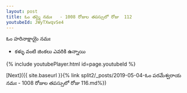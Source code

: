 ```yaml
---
layout: post
title: ఓం తస్మై నమః   - 1008 రోజుల తపస్సులో రోజు  112
youtubeId: JWyTXwqvSe4
---
```

 
 
 ఓం హరినాక్షాయై నమః  
 
 -  కళ్ళు వంటి జింకలు ఎవరికి ఉన్నాయి 
 
  
 
  
 
 
 
 
 
 


{% include youtubePlayer.html id=page.youtubeId %}
 
[Next]({{ site.baseurl }}{% link  split2/_posts/2019-05-04-ఓం పరమేశ్వరాయ నమః   - 1008 రోజుల తపస్సులో రోజు  116.md%})
 

